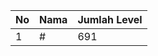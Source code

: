 | No | Nama            | Jumlah Level |
|----|-----------------|--------------|
| 1  | #    |    691        |
